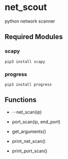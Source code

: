 # net_scout
  python network scanner
  
  ## Required Modules
  
   ### scapy
    pip3 install scapy
    
   ### progress
    pip3 install progress
    
  ## Functions
      
   + ⋅⋅⋅net_scan(ip)
      
   + port_scan(ip, end_port)
      
   + get_arguments()
      
   + print_net_scan()
      
   + print_port_scan()
      
     
